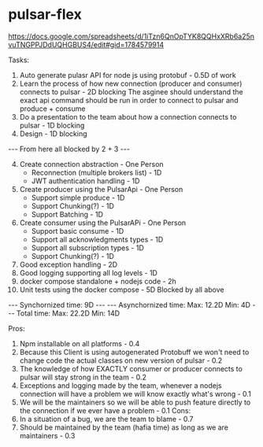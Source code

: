 # pulsar-flex

https://docs.google.com/spreadsheets/d/1iTzn6QnOpTYK8QQHxXRb6a25nvuTNGPPJDdUQHGBUS4/edit#gid=1784579914

Tasks:
1. Auto generate pulasr API for node js using protobuf - 0.5D of work
2. Learn the process of how new connection (producer and  consumer) connects to pulsar - 2D blocking
The asginee should understand the exact api command should be run in order to connect to pulsar and produce + consume
3. Do a presentation to the team about how a connection connects to pulsar - 1D blocking
4. Design - 1D blocking

--- From here all blocked by 2 + 3 ---

4. Create connection abstraction - One Person
    - Reconnection (multiple brokers list) - 1D
    - JWT authentication handling - 1D
5. Create producer using the PulsarApi - One Person
    - Support simple produce - 1D
    - Support Chunking(?)  - 1D
    - Support Batching - 1D
6. Create consumer using the PulsarAPi - One Person
    - Support basic consume - 1D
    - Support all acknowledgments types - 1D
    - Support all subscription types - 1D
    - Support Chunking(?) - 1D
7. Good exception handling - 2D
8. Good logging supporting all log levels - 1D 
9. docker compose standalone + nodejs code - 2h
10. Unit tests using the docker compose - 5D Blocked by all above

--- Synchornized time: 9D ---
--- Asynchornized time: Max: 12.2D Min: 4D
--- Total time: Max: 22.2D Min: 14D

Pros:
1. Npm installable on all platforms - 0.4
2. Because this Client is using autogenerated Protobuff we won't need to change code the actual classes on new version of pulsar - 0.2
3. The knowledge of how EXACTLY consumer or producer connects to pulsar will stay strong in the team - 0.2
4. Exceptions and logging made by the team, whenever a nodejs connection will have a problem we will know exactly what's wrong - 0.1
5. We will be the maintainers so we will be able to push feature directly to the connection if we ever have a problem - 0.1
Cons:
1. In a situation of a bug, we are the team to blame - 0.7
2. Should be maintained by the team (hafia time) as long as we are maintainers - 0.3
	